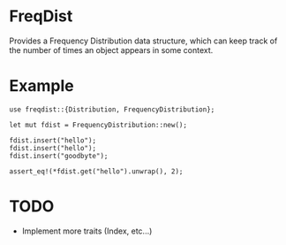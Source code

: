 # FreqDist

Provides a Frequency Distribution data structure, which can keep track of the number of times an object appears in some context. 

# Example

```
use freqdist::{Distribution, FrequencyDistribution};

let mut fdist = FrequencyDistribution::new();

fdist.insert("hello");
fdist.insert("hello");
fdist.insert("goodbyte");

assert_eq!(*fdist.get("hello").unwrap(), 2);
```

# TODO

  * Implement more traits (Index, etc...)
